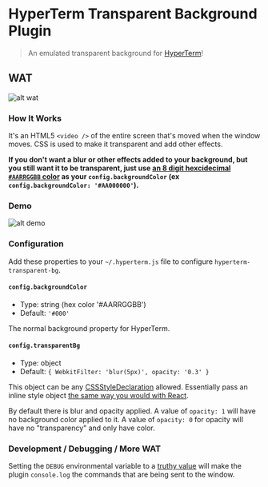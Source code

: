 # HyperTerm Transparent Background Plugin

> An emulated transparent background for [HyperTerm](https://hyperterm.org/)!

## WAT

![alt wat](http://i.giphy.com/12mPcp41D9a1i0.gif)

### How It Works

It's an HTML5 `<video />` of the entire screen that's moved when the window
moves. CSS is used to make it transparent and add other effects.

**If you don't want a blur or other effects added to your background, but you
still want it to be transparent, just use [an 8 digit hexcidecimal `#AARRGGBB`
color][1] as your `config.backgroundColor`
(ex `config.backgroundColor: '#AA000000'`).**

### Demo

![alt demo][2]

### Configuration

Add these properties to your `~/.hyperterm.js` file to configure
`hyperterm-transparent-bg`.

#### `config.backgroundColor`

*   Type: string (hex color '#AARRGGBB')
*   Default: `'#000'`

The normal background property for HyperTerm.

#### `config.transparentBg`

*   Type: object
*   Default: `{ WebkitFilter: 'blur(5px)', opacity: '0.3' }`

This object can be any [CSSStyleDeclaration][3] allowed.
Essentially pass an inline style object [the same way you would with React][4].

By default there is blur and opacity applied.
A value of `opacity: 1` will have no background color applied to it.
A value of `opacity: 0` for opacity will have no "transparency" and only have
color.

### Development / Debugging / More WAT

Setting the `DEBUG` environmental variable to a [truthy value][5] will make the
plugin `console.log` the commands that are being sent to the window.

[1]: https://developer.mozilla.org/en-US/docs/Web/CSS/color_value#rgba()
[2]: http://i.giphy.com/3o6ZsYOu9C7RhSWFBS.gif
[3]: https://developer.mozilla.org/en-US/docs/Web/API/CSSStyleDeclaration/cssText
[4]: https://facebook.github.io/react/tips/inline-styles.html
[5]: https://developer.mozilla.org/en-US/docs/Glossary/Truthy
